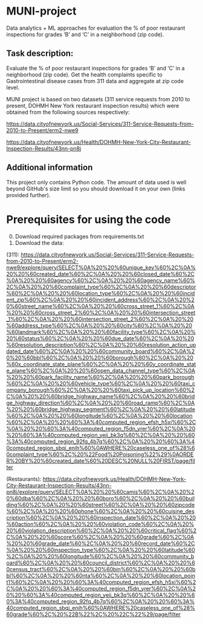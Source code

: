 # MUNI-project
Data analytics + ML approaches for evaluation the % of poor restaurant inspections for grades ‘B’ and ‘C’ in a neighborhood (zip code).

## Task description:
Evaluate the % of poor restaurant inspections for grades ‘B’ and ‘C’ in a neighborhood (zip code).
Get the health complaints specific to Gastrointestinal disease cases from 311 data and aggregate at zip code level.

MUNI project is based on two datasets (311 service requests from 2010 to present, DOHMH New York restaurant inspection results) which were obtained
from the following sources respectively:

https://data.cityofnewyork.us/Social-Services/311-Service-Requests-from-2010-to-Present/erm2-nwe9

https://data.cityofnewyork.us/Health/DOHMH-New-York-City-Restaurant-Inspection-Results/43nn-pn8j

## Additional information
This project only contains Python code.
The amount of data used is well beyond GitHub's size limit so you should download it on your own (links provided further).

# Prerequisites for using the code
0. Download required packages from requirements.txt
1. Download the data:

(311): https://data.cityofnewyork.us/Social-Services/311-Service-Requests-from-2010-to-Present/erm2-nwe9/explore/query/SELECT%0A%20%20%60unique_key%60%2C%0A%20%20%60created_date%60%2C%0A%20%20%60closed_date%60%2C%0A%20%20%60agency%60%2C%0A%20%20%60agency_name%60%2C%0A%20%20%60complaint_type%60%2C%0A%20%20%60descriptor%60%2C%0A%20%20%60location_type%60%2C%0A%20%20%60incident_zip%60%2C%0A%20%20%60incident_address%60%2C%0A%20%20%60street_name%60%2C%0A%20%20%60cross_street_1%60%2C%0A%20%20%60cross_street_2%60%2C%0A%20%20%60intersection_street_1%60%2C%0A%20%20%60intersection_street_2%60%2C%0A%20%20%60address_type%60%2C%0A%20%20%60city%60%2C%0A%20%20%60landmark%60%2C%0A%20%20%60facility_type%60%2C%0A%20%20%60status%60%2C%0A%20%20%60due_date%60%2C%0A%20%20%60resolution_description%60%2C%0A%20%20%60resolution_action_updated_date%60%2C%0A%20%20%60community_board%60%2C%0A%20%20%60bbl%60%2C%0A%20%20%60borough%60%2C%0A%20%20%60x_coordinate_state_plane%60%2C%0A%20%20%60y_coordinate_state_plane%60%2C%0A%20%20%60open_data_channel_type%60%2C%0A%20%20%60park_facility_name%60%2C%0A%20%20%60park_borough%60%2C%0A%20%20%60vehicle_type%60%2C%0A%20%20%60taxi_company_borough%60%2C%0A%20%20%60taxi_pick_up_location%60%2C%0A%20%20%60bridge_highway_name%60%2C%0A%20%20%60bridge_highway_direction%60%2C%0A%20%20%60road_ramp%60%2C%0A%20%20%60bridge_highway_segment%60%2C%0A%20%20%60latitude%60%2C%0A%20%20%60longitude%60%2C%0A%20%20%60location%60%2C%0A%20%20%60%3A%40computed_region_efsh_h5xi%60%2C%0A%20%20%60%3A%40computed_region_f5dn_yrer%60%2C%0A%20%20%60%3A%40computed_region_yeji_bk3q%60%2C%0A%20%20%60%3A%40computed_region_92fq_4b7q%60%2C%0A%20%20%60%3A%40computed_region_sbqj_enih%60%0AWHERE%20caseless_one_of%28%60complaint_type%60%2C%20%22Food%20Poisoning%22%29%0AORDER%20BY%20%60created_date%60%20DESC%20NULL%20FIRST/page/filter

(Restaurants): https://data.cityofnewyork.us/Health/DOHMH-New-York-City-Restaurant-Inspection-Results/43nn-pn8j/explore/query/SELECT%0A%20%20%60camis%60%2C%0A%20%20%60dba%60%2C%0A%20%20%60boro%60%2C%0A%20%20%60building%60%2C%0A%20%20%60street%60%2C%0A%20%20%60zipcode%60%2C%0A%20%20%60phone%60%2C%0A%20%20%60cuisine_description%60%2C%0A%20%20%60inspection_date%60%2C%0A%20%20%60action%60%2C%0A%20%20%60violation_code%60%2C%0A%20%20%60violation_description%60%2C%0A%20%20%60critical_flag%60%2C%0A%20%20%60score%60%2C%0A%20%20%60grade%60%2C%0A%20%20%60grade_date%60%2C%0A%20%20%60record_date%60%2C%0A%20%20%60inspection_type%60%2C%0A%20%20%60latitude%60%2C%0A%20%20%60longitude%60%2C%0A%20%20%60community_board%60%2C%0A%20%20%60council_district%60%2C%0A%20%20%60census_tract%60%2C%0A%20%20%60bin%60%2C%0A%20%20%60bbl%60%2C%0A%20%20%60nta%60%2C%0A%20%20%60location_point1%60%2C%0A%20%20%60%3A%40computed_region_efsh_h5xi%60%2C%0A%20%20%60%3A%40computed_region_f5dn_yrer%60%2C%0A%20%20%60%3A%40computed_region_yeji_bk3q%60%2C%0A%20%20%60%3A%40computed_region_92fq_4b7q%60%2C%0A%20%20%60%3A%40computed_region_sbqj_enih%60%0AWHERE%20caseless_one_of%28%60grade%60%2C%20%22B%22%2C%20%22C%22%29/page/filter
